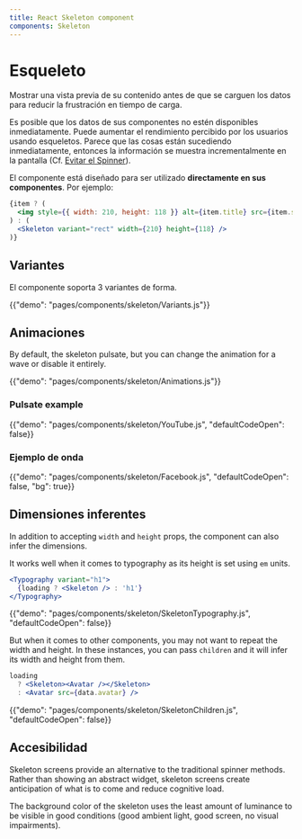 ```yaml
---
title: React Skeleton component
components: Skeleton
---
```


# Esqueleto

<p class="description">Mostrar una vista previa de su contenido antes de que se carguen los datos para reducir la frustración en tiempo de carga.</p>

Es posible que los datos de sus componentes no estén disponibles inmediatamente. Puede aumentar el rendimiento percibido por los usuarios usando esqueletos. Parece que las cosas están sucediendo inmediatamente, entonces la información se muestra incrementalmente en la pantalla (Cf. [Evitar el Spinner](https://www.lukew.com/ff/entry.asp?1797)).

El componente está diseñado para ser utilizado **directamente en sus componentes**. Por ejemplo:

```jsx
{item ? (
  <img style={{ width: 210, height: 118 }} alt={item.title} src={item.src} />
) : (
  <Skeleton variant="rect" width={210} height={118} />
)}
```

## Variantes

El componente soporta 3 variantes de forma.

{{"demo": "pages/components/skeleton/Variants.js"}}

## Animaciones

By default, the skeleton pulsate, but you can change the animation for a wave or disable it entirely.

{{"demo": "pages/components/skeleton/Animations.js"}}

### Pulsate example

{{"demo": "pages/components/skeleton/YouTube.js", "defaultCodeOpen": false}}

### Ejemplo de onda

{{"demo": "pages/components/skeleton/Facebook.js", "defaultCodeOpen": false, "bg": true}}

## Dimensiones inferentes

In addition to accepting `width` and `height` props, the component can also infer the dimensions.

It works well when it comes to typography as its height is set using `em` units.

```jsx
<Typography variant="h1">
  {loading ? <Skeleton /> : 'h1'}
</Typography>
```

{{"demo": "pages/components/skeleton/SkeletonTypography.js", "defaultCodeOpen": false}}

But when it comes to other components, you may not want to repeat the width and height. In these instances, you can pass `children` and it will infer its width and height from them.

```jsx
loading
  ? <Skeleton><Avatar /></Skeleton>
  : <Avatar src={data.avatar} />
```

{{"demo": "pages/components/skeleton/SkeletonChildren.js", "defaultCodeOpen": false}}

## Accesibilidad

Skeleton screens provide an alternative to the traditional spinner methods. Rather than showing an abstract widget, skeleton screens create anticipation of what is to come and reduce cognitive load.

The background color of the skeleton uses the least amount of luminance to be visible in good conditions (good ambient light, good screen, no visual impairments).